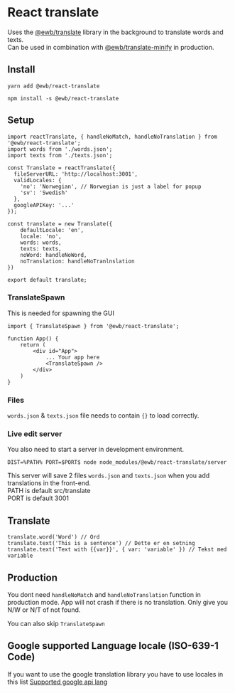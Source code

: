 # React translate

Uses the [@ewb/translate](https://github.com/EmilsWebbod/translate) library in the background to translate words and texts.  
Can be used in combination with [@ewb/translate-minify](https://github.com/EmilsWebbod/translate-minify) in production.

## Install
```
yarn add @ewb/react-translate

npm install -s @ewb/react-translate
```

## Setup

```
import reactTranslate, { handleNoMatch, handleNoTranslation } from '@ewb/react-translate';
import words from './words.json';
import texts from './texts.json';

const Translate = reactTranslate({
  fileServerURL: 'http://localhost:3001',
  validLocales: {
    'no': 'Norwegian', // Norwegian is just a label for popup
    'sv': 'Swedish'
  },
  googleAPIKey: '...'
});

const translate = new Translate({
    defaultLocale: 'en',
    locale: 'no',
    words: words,
    texts: texts,
    noWord: handleNoWord,
    noTranslation: handleNoTranlnslation
})

export default translate;
```

### TranslateSpawn
This is needed for spawning the GUI
```
import { TranslateSpawn } from '@ewb/react-translate';

function App() {
    return (
        <div id="App">
            ... Your app here
            <TranslateSpawn />
        </div>
    )
}
```

### Files
`words.json` & `texts.json` file needs to contain `{}` to load correctly.

### Live edit server

You also need to start a server in development environment.
```
DIST=%PATH% PORT=$PORT$ node node_modules/@ewb/react-translate/server
```
This server will save 2 files `words.json` and `texts.json` when you add translations in the front-end.  
PATH is default src/translate  
PORT is default 3001

## Translate
```
translate.word('Word') // Ord
translate.text('This is a sentence') // Dette er en setning
translate.text('Text with {{var}}', { var: 'variable' }) // Tekst med variable
```

## Production
You dont need `handleNoMatch` and `handleNoTranslation` function in production mode.
App will not crash if there is no translation. Only give you N/W or N/T of not found.

You can also skip `TranslateSpawn`

## Google supported Language locale (ISO-639-1 Code)
If you want to use the google translation library you have to use locales in this list
[Supported google api lang](https://cloud.google.com/translate/docs/languages)
